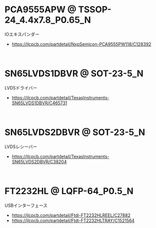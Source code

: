 


# PCA9555APW @ TSSOP-24_4.4x7.8_P0.65_N

IOエキスパンダー

 - https://jlcpcb.com/partdetail/NxpSemicon-PCA9555PW118/C128392






<br>

# SN65LVDS1DBVR @ SOT-23-5_N

LVDSドライバー

 - https://jlcpcb.com/partdetail/TexasInstruments-SN65LVDS1DBVR/C465731



<br>

# SN65LVDS2DBVR @ SOT-23-5_N

LVDSレシーバー

 - https://jlcpcb.com/partdetail/TexasInstruments-SN65LVDS2DBVR/C38204











<br>

# FT2232HL @ LQFP-64_P0.5_N

USBインターフェース

 - https://jlcpcb.com/partdetail/Ftdi-FT2232HLREEL/C27882
 - https://jlcpcb.com/partdetail/Ftdi-FT2232HLTRAY/C1521564





